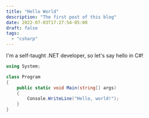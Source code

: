 ```yaml
---
title: "Hello World"
description: "The first post of this blog"
date: 2022-07-03T17:27:54-05:00
draft: false
tags:
  - "csharp"
---
```


I'm a self-taught .NET developer, so let's say hello in C#!

```csharp
using System;

class Program
{
    public static void Main(string[] args)
    {
        Console.WriteLine("Hello, world!");
    }
}
```
